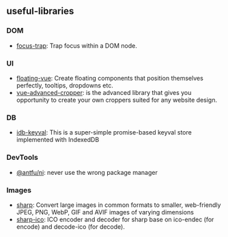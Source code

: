 ## useful-libraries

### DOM
- [focus-trap](https://www.npmjs.com/package/focus-trap): Trap focus within a DOM node.

### UI
- [floating-vue](https://www.npmjs.com/package/floating-vue): Create floating components that position themselves perfectly, tooltips, dropdowns etc.
- [vue-advanced-cropper](https://www.npmjs.com/package/vue-advanced-cropper): is the advanced library that gives you opportunity to create your own croppers suited for any website design.

### DB
- [idb-keyval](https://www.npmjs.com/package/idb-keyval): This is a super-simple promise-based keyval store implemented with IndexedDB

### DevTools
- [@antfu/ni](https://www.npmjs.com/package/@antfu/ni): never use the wrong package manager

### Images
- [sharp](https://www.npmjs.com/package/sharp): Convert large images in common formats to smaller, web-friendly JPEG, PNG, WebP, GIF and AVIF images of varying dimensions
- [sharp-ico](https://www.npmjs.com/package/sharp-ico): ICO encoder and decoder for sharp base on ico-endec (for encode) and decode-ico (for decode).
